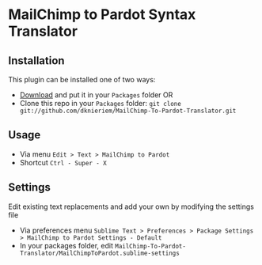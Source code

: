MailChimp to Pardot Syntax Translator
===

Installation
---

This plugin can be installed one of two ways:
* [Download](https://github.com/dknieriem/MailChimp-To-Pardot-Translator/archive/master.zip) and put it in your `Packages` folder OR
* Clone this repo in your `Packages` folder: `git clone git://github.com/dknieriem/MailChimp-To-Pardot-Translator.git`

Usage
---

* Via menu `Edit > Text > MailChimp to Pardot`
* Shortcut `Ctrl - Super - X`

Settings
---

Edit existing text replacements and add your own by modifying the settings file
* Via preferences menu `Sublime Text > Preferences > Package Settings > MailChimp to Pardot Settings - Default`
* In your packages folder, edit `MailChimp-To-Pardot-Translator/MailChimpToPardot.sublime-settings`
